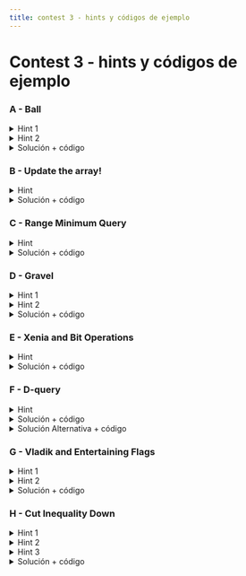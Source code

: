 ```yaml
---
title: contest 3 - hints y códigos de ejemplo
---
```


# Contest 3 - hints y códigos de ejemplo

### A - Ball
<details> 
  <summary>Hint 1</summary>
  Piensen un una forma de ordenar los datos tal que usando alguna estructura para cada persona podamos saber rápidamente si existe alguien que tenga todas las características mayores.
</details>
<details> 
  <summary>Hint 2</summary>
  Una posible idea es ordenar a las personas de forma decreciente en una de las características (por ejemplo B) e ir manteniendo en una estructura ordenadas según una segunda características (por ejemplo I) las terceras características (por ejemplo R). Piensen cómo mantener esto y en qué estructura ayudaría a saber si hay alguien dominante rápidamente.
</details>
<details> 
  <summary>Solución + código</summary>
  Siguiendo la idea del hint 2, recorriendo de forma decreciente en una de las características podemos mantener un Segment Tree donde el índice indica el orden en la 2a característica y los valores corresponden a la 3a característica. De esta forma con un query de máximo al segmento (i, end) donde i corresponda a uno más que el valor de la persona que se revisa actualmente, si el mayor valor es mayor que el valor de la 3a característica actualmente entonces debe haber una persona con mayores valores en cada característica.
  <a href="https://github.com/BenjaminRubio/CompetitiveProgramming/blob/master/Problems/Codeforces/Ball.cpp">Código de ejemplo</a>
</details>

### B - Update the array!
<details> 
  <summary>Hint</summary>
  Podemos construir un arreglo D de que guarde las diferencias que generan los updates, en otras palabras, si se hace un update l, r, v, realizamos D[l] += v, D[r + 1] -= v. Luego pensar en una forma de rescatar el valor en un índice de forma rápida, luego de los updates y usando el arreglo D.
</details>
<details> 
  <summary>Solución + código</summary>
  Una forma de resolver este problema de forma online, podemos hacer uso del arreglo de diferencias descrito en el hint y generar un segment tree de el que calcule la suma en un rango. Luego se recupera el valor en un índice realizando queries de la forma (0, i) a la estructura.
  <a href="https://github.com/BenjaminRubio/CompetitiveProgramming/blob/master/Problems/SPOJ/UpdateTheArray.cpp">Código de ejemplo</a>
</details>

### C - Range Minimum Query
<details> 
  <summary>Hint</summary>
  Problema de uso directo de alguna de las estructuras vistas en clases
</details>
<details> 
  <summary>Solución + código</summary>
  Puede ser resuelto con uso directo de Segment Tree o Sparse Tables.
  <a href="https://github.com/BenjaminRubio/CompetitiveProgramming/blob/master/Problems/SPOJ/RangeMinimumQuery.cpp">Código de ejemplo</a>
</details>

### D - Gravel
<details>
  <summary>Hint 1</summary>
  Este problema es similar al B - update the array, tenemos updates sobre rangos y consultas puntuales. La diferencia es que acá los updates y consultas pueden estar intercalados.
</details>
<details>
  <summary>Hint 2</summary>
  Al igual que en el problema B - update the array, podemos usar el concepto de <a href="https://www.geeksforgeeks.org/difference-array-range-update-query-o1/">difference array</a>, sin embargo, como acá tenemos updates y consultas intercalados, recalcular un difference array a cada rato daría TLE. ¿Se te ocurre alguna forma de implementar el mismo concepto de difference array pero con una estructura que permita hacer updates y consultas de forma eficiente?
</details>
<details>
  <summary>Solución + código</summary>
  Usamos un fenwick tree (a.k.a. bit) para simular un difference array dinámico. Cuando nos piden hacer un update por rango, hacemos bit.add(l,k) y bit.add(r+1,-k), y cuando nos hacen una consulta puntual consultamos con bit.psq(p). La complejidad es O(M log N). <a href="https://github.com/PabloMessina/Competitive-Programming-Material/blob/master/Solved%20problems/Codechef/SPREAD_Gravel.cpp">Código de ejemplo</a>
</details>

### E - Xenia and Bit Operations
<details> 
  <summary>Hint</summary>
  Pinesen en cómo construir un nodo para poder resolver el problema con un Segment Tree
</details>
<details> 
  <summary>Solución + código</summary>
  Si en cada nodo guardamos el valor y la profundidad inversa (empezando desde 0 en las hojas), podemos realizar distintas operaciones en la unión de dos nodos dependiendo de la profundidad en la que se produzca la unión, es decir, si la profundidad es par unimos con or y si es impar unimos con xor. Ambas operaciones son compatibles con un Segment Tree y la complejidad final es O(m log(2^n)). Ojo que para que de accepted tal vez sea necesario el uso de fast input en c++.
  <a href="https://github.com/BenjaminRubio/CompetitiveProgramming/blob/master/Problems/Codeforces/XeniaAndBitOperations.cpp">Código de ejemplo</a>
</details>

### F - D-query
<details> 
  <summary>Hint</summary>
  Piensa en una forma de ordenar las queries, de tal manera que al ir iterando sobre ellas puedas ir actualizando una estructura de datos que te permita contar cuántos números están activos (teniendo cuidado de nunca activar números duplicados simultáneamente).
</details>
<details> 
  <summary>Solución + código</summary>
  Lo que hacemos es ordenar las queries (L,R) de forma creciente en R. Además, creamos un fenwick tree de tamaño N en el cual vamos trackeando con 0s y 1s los números del arreglo actualmente activos (inicialmente partimos con puros 0s, i.e. ningún número activo). Luego vamos iterando sobre las queries (crecientes en R) y para cada query hacemos avanzar un puntero r hasta alcanzar el R actual, y en cada paso activamos el número r-ésimo (sumamos 1 en la posición r-ésima del fenwick tree, indicando que el número r-ésimo está activo), <strong>PERO</strong> si el número r-ésimo ya estaba activo en una posición anterior, lo desactivamos (sumamos -1 en su posición anterior). De esta manera si un número está duplicado, siempre mantenemos activa la posición más a la derecha en la que aparece. Con eso logramos que se cumpla la invariante de que de todos los distintos números dentro del intervalo [1,R] estén activados en sus respectivas posiciones más a la derecha (dentro de [1,R]), y todo el resto está desactivado. Luego, para saber cuántos números distintos hay consultamos al fenwick tree la suma acumulada de 1s en el intervalo [L,R]. <a href="https://github.com/PabloMessina/Competitive-Programming-Material/blob/master/Solved%20problems/SPOJ/DQUERY_D-query.cpp">Código de ejemplo</a>
</details>
<details> 
  <summary>Solución Alternativa + código</summary>
  El problema se puede hacer trivialmente también aplicando el <a href="../resources/sqrtdecomp">algoritmo de MO</a>. <a href="https://github.com/PabloMessina/Competitive-Programming-Material/blob/master/Solved%20problems/SPOJ/DQUERY_D-query_v2.cpp">Código de ejemplo</a>
</details>

### G - Vladik and Entertaining Flags
<details> 
  <summary>Hint 1</summary>
  Piensa en una forma de responder la query(L,R) descomponiendo el rango [L,R] en sub-rangos y combinando respuestas precomputadas para dichos sub-rangos.
</details>
<details>
  <summary>Hint 2</summary>
  Supón que tienes la respuesta precomputada para el rango [L,M] y para el rango [M+1, R]. ¿Cómo obtener la respuesta para el rango [L, R]? Notar que las componentes de ambos rangos se fusionan si es que en el punto de contacto entre las columnas M y M+1 hay valores adyacentes iguales. Cualquier componente que no toque la interfaz no se puede fusionar.
</details>
<details> 
  <summary>Solución + código</summary>
  Básicamente usamos ya sea un Sparse Table o un Segment Tree, los rangos los modelamos con un Struct/Class que guarde los índices L y R del rango, un par de arreglos int left[10] e int right[10] que guarden los ids de las componentes a las que pertenecen los valores de las columnas L y R respectivamente, y un contador de la cantidad de componentes del rango. Para fusionar los rangos A = [L, M] y B = [M+1, R], podemos iterar sincronizadamente sobre las columnas M y M+1 y detectar cuando los valores matrix[M][i] == matrix[M+1][i], en cuyo caso las componentes A.right[i] y B.left[i] deben fusionarse (podemos iterar sobre las 4 columnas A.left, A.right, B.left y B.right y actualizar los ids). Usando Sparse Table la complejidad es O(N^2*M*log(M)) por construir el sparse table y O(Q*N^2*log(M)) por responder las queries. <a href="https://github.com/PabloMessina/Competitive-Programming-Material/blob/master/Solved%20problems/Codeforces/811E_VladikAndEntertainingFlags_v2.cpp
">Código de ejemplo</a>
</details>

### H - Cut Inequality Down
<details> 
  <summary>Hint 1</summary>
  Si estamos parados en el mes B con un ingreso inicial de X (L <= X <= U), si dibujamos la curva de nuestro ingreso acumulado mensual mes a mes (X + la sumatoria de los A hasta el mes actual) ignorando las cotas U y L, notaremos que la curva a veces choca con la cota L y a veces con la cota U. Notar que el instante que nos interesa encontrar es el primer choque (el mes del choque y con cuál de las 2 cotas chocamos). De ahí en adelante el proceso se puede pensar como ir saltando de choque en choque, hasta llegar al último choque que no se pase del mes E. Desde ese punto hasta E no hay choques, así que ahí es fácil calcular el dinero total en el mes E.
</details>
<details> 
  <summary>Hint 2</summary>
  Si estamos en el mes B con un ingreso inicial de X, ¿cómo podemos encontrar el mes y la cota del siguiente choque? Una forma de verlo es pensar en una estrategia para encontrar el primer choque con cada cota (U y L) suponiendo que la otra cota no existe, y el primero de los dos que ocurra es el siguiente choque.
</details>
<details> 
  <summary>Hint 3</summary>
  Si para cada par (i, cota) tenemos precomputado el siguiente choque (i', cota'), la query (X, B, E) se podría resolver de la siguiente manera: primero encontrar el primer choque, si ocurre pasado de E, entonces no hay choques entre B y E y el cálculo es trivial, si hay choque, entonces nos paramos en el choque (i, cota) y seguimos los punteros al siguiente choque (i', cota') y así sucesivamente hasta llegar al último choque <= E, y luego ahí es trivial calcular el dinero final. El problema de esto es que en el peor caso podría pasar que hay que seguir muchos punteros y eso podría dar TLE. Piensa en una forma de optimizar este proceso, quizás precomputando saltos exponenciales de punteros.
</details>
<details> 
  <summary>Solución + código</summary>
  Para cada mes i y cota (U o L) precomputamos el siguiente choque (i', cota'). Esto se puede hacer con dos búsquedas binarias que en el predicado usen un sparse table de máximo o mínino sobre un arreglo accA (los ingresos de A acumulados). Para pegarnos saltos exponenciales, podemos crear un tercer sparse table que implemente <a href="https://youtu.be/kOfa6t8WnbI?t=405">binary lifting</a> sobre los punteros obtenidos anteriormente. Para responder las Q queries (X,B,E) podemos hacer una búsqueda binaria inicial para encontrar el primer choque, luego hacer binary lifting para encontrar el último choque que no se pasa de E, y luego cálcular el último cachito hasta E en O(1) haciendo restas de sumas acumuladas. <a href="https://github.com/PabloMessina/Competitive-Programming-Material/blob/master/Solved%20problems/Matcomgrader/CutInequalityDown.cpp">Código de ejemplo</a>
</details>
